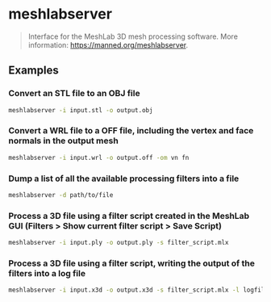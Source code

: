 # meshlabserver

> Interface for the MeshLab 3D mesh processing software. More information: <https://manned.org/meshlabserver>.

## Examples

### Convert an STL file to an OBJ file

```bash
meshlabserver -i input.stl -o output.obj
```

### Convert a WRL file to a OFF file, including the vertex and face normals in the output mesh

```bash
meshlabserver -i input.wrl -o output.off -om vn fn
```

### Dump a list of all the available processing filters into a file

```bash
meshlabserver -d path/to/file
```

### Process a 3D file using a filter script created in the MeshLab GUI (Filters > Show current filter script > Save Script)

```bash
meshlabserver -i input.ply -o output.ply -s filter_script.mlx
```

### Process a 3D file using a filter script, writing the output of the filters into a log file

```bash
meshlabserver -i input.x3d -o output.x3d -s filter_script.mlx -l logfile
```
